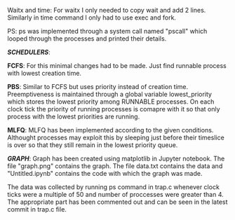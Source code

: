 Waitx and time:
For waitx I only needed to copy wait and add 2 lines.
Similarly in time command I only had to use exec and fork.

PS:
ps was implemented through a system call named "pscall" which looped through the processes
and printed their details.

***SCHEDULERS***:

**FCFS**: For this minimal changes had to be made. Just find runnable process
with lowest creation time.

**PBS**: Similar to FCFS but uses priority instead of creation time. Preemptiveness
is maintained through a global variable lowest_priority which stores the lowest priority
among RUNNABLE processes. On each clock tick the priority of running processes is comapre
with it so that only process with the lowest priorities are running.

**MLFQ**: MLFQ has been implemented according to the given conditions. Althought processes
may exploit this by sleeping just before their timeslice is over so that they still remain
in the lowest priority queue.

***GRAPH***:
Graph has been created using matplotlib in Jupyter notebook. The file "graph.png" contains
the graph. The file data.txt contains the data and "Untitled.ipynb" contains the code
with which the graph was made.

The data was collected by running ps command in trap.c whenever clock ticks were a multiple
of 50 and number of proccesses were greater than 4. The appropriate part has been commented
out and can be seen in the latest commit in trap.c file.

